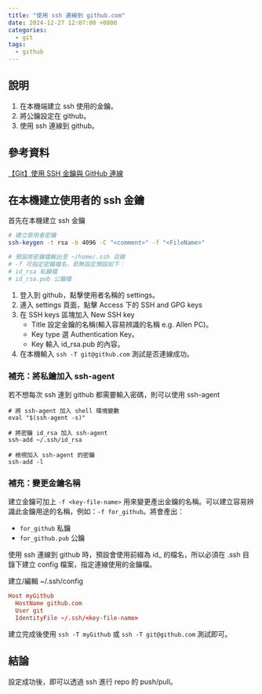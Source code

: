 ```yaml
---
title: "使用 ssh 連線到 github.com"
date: 2024-12-27 12:07:00 +0800
categories: 
  - git
tags:
  - github
---
```


## 說明

1. 在本機端建立 ssh 使用的金鑰。
2. 將公鑰設定在 github。
3. 使用 ssh 連線到 github。

## 參考資料

[【Git】使用 SSH 金鑰與 GitHub 連線](https://cynthiachuang.github.io/Generating-a-Ssh-Key-and-Adding-It-to-the-Github/)

## 在本機建立使用者的 ssh 金鑰

首先在本機建立 ssh 金鑰

```bash
# 建立使用者密鑰
ssh-keygen -t rsa -b 4096 -C "<comment>" -f "<FileName>"

# 預設將密鑰檔輸出至 ~/home/.ssh 目錄
# -f 可指定密鑰檔名，若無設定預設如下：
# id_rsa 私鑰檔
# id_rsa.pub 公鑰檔
```

1. 登入到 github，點擊使用者名稱的 settings。
2. 連入 settings 頁面，點擊 Access 下的 SSH and GPG keys
3. 在 SSH keys 區塊加入 New SSH key
    - Title 設定金鑰的名稱(輸入容易辨識的名稱 e.g. Allen PC)。
    - Key type 選 Authentication Key。
    - Key 輸入 id_rsa.pub 的內容。
4. 在本機輸入 `ssh -T git@github.com` 測試是否連線成功。

### 補充：將私鑰加入 ssh-agent

若不想每次 ssh 連到 github 都需要輸入密碼，則可以使用 ssh-agent

```bash!
# 將 ssh-agent 加入 shell 環境變數
eval "$(ssh-agent -s)"

# 將密鑰 id_rsa 加入 ssh-agent
ssh-add ~/.ssh/id_rsa

# 檢視加入 ssh-agent 的密鑰
ssh-add -l
```

### 補充：變更金鑰名稱

建立金鑰可加上 `-f <key-file-name>` 用來變更產出金鑰的名稱。可以建立容易辨識此金鑰用途的名稱，例如：`-f for_github`。將會產出：

- `for_github` 私鑰
- `for_github.pub` 公鑰

使用 ssh 連線到 github 時，預設會使用前綴為 id_ 的檔名，所以必須在 .ssh 目錄下建立 config 檔案，指定連線使用的金鑰檔。

建立/編輯 ~/.ssh/config

```conf
Host myGithub
  HostName github.com
  User git
  IdentityFile ~/.ssh/<key-file-name>
```

建立完成後使用 `ssh -T myGithub` 或 `ssh -T git@github.com` 測試即可。

## 結論

設定成功後，即可以透過 ssh 進行 repo 的 push/pull。
